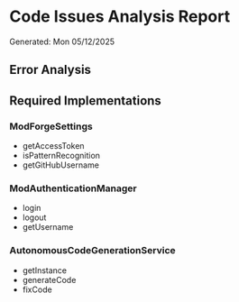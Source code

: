 # Code Issues Analysis Report 
 
Generated: Mon 05/12/2025 
 
## Error Analysis 
 
## Required Implementations 
 
### ModForgeSettings 
 
- getAccessToken 
- isPatternRecognition 
- getGitHubUsername 
 
### ModAuthenticationManager 
 
- login 
- logout 
- getUsername 
 
### AutonomousCodeGenerationService 
 
- getInstance 
- generateCode 
- fixCode 
 
